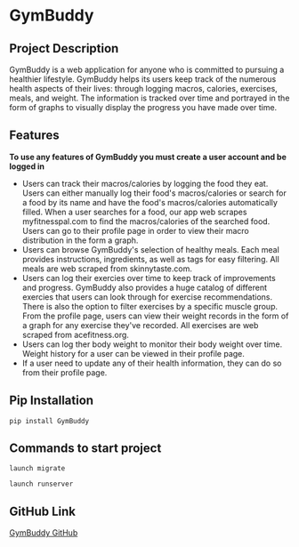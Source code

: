 # GymBuddy
## Project Description
GymBuddy is a web application for anyone who is committed to pursuing a healthier lifestyle. GymBuddy helps its users keep track of the numerous health aspects of their lives: through logging macros, calories, exercises, meals, and weight. The information is tracked over time and portrayed in the form of graphs to visually display the progress you have made over time.

## Features
**To use any features of GymBuddy you must create a user account and be logged in**
* Users can track their macros/calories by logging the food they eat. Users can either manually log their food's macros/calories or search for a food by its name and have the food's macros/calories automatically filled. When a user searches for a food, our app web scrapes myfitnesspal.com to find the macros/calories of the searched food. Users can go to their profile page in order to view their macro distribution in the form a graph.
* Users can browse GymBuddy's selection of healthy meals. Each meal provides instructions, ingredients, as well as tags for easy filtering. All meals are web scraped from skinnytaste.com.
* Users can log their exercies over time to keep track of improvements and progress. GymBuddy also provides a huge catalog of different exercies that users can look through for exercise recommendations. There is also the option to filter exercises by a specific muscle group. From the profile page, users can view their weight records in the form of a graph for any exercise they've recorded. All exercises are web scraped from acefitness.org. 
* Users can log ther body weight to monitor their body weight over time. Weight history for a user can be viewed in their profile page. 
* If a user need to update any of their health information, they can do so from their profile page.

## Pip Installation
```
pip install GymBuddy
```

## Commands to start project
```
launch migrate

launch runserver
```

## GitHub Link
[GymBuddy GitHub](https://urldefense.proofpoint.com/v2/url?u=https-3A__github.com_CTKogstrom_GymBuddyApp&d=DwIGAg&c=sJ6xIWYx-zLMB3EPkvcnVg&r=iBtJv8aA_GdaWP2f1Jfg-Q&m=JlI2fcLdD2_Z40s29sj6y5LXq-K-L9ygAsW06ukBMBE&s=8JYmXZOpU4ZrNh_OzvwnblpBzkbGBMCUqdce0thrl-Y&e=)


